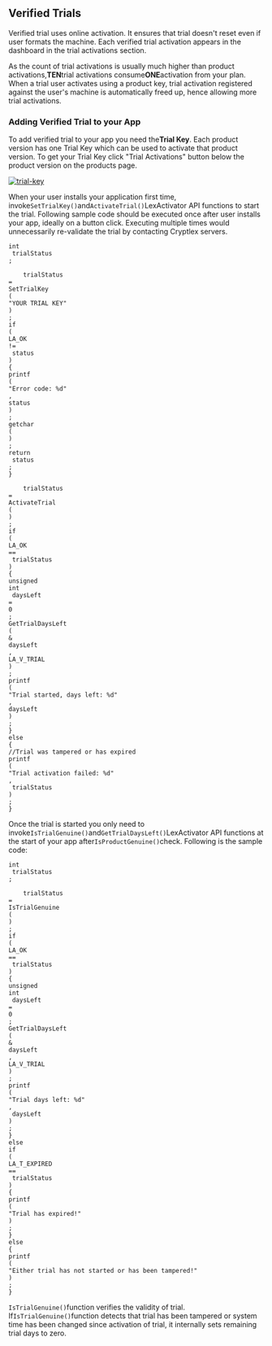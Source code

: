 ## Verified Trials

Verified trial uses online activation. It ensures that trial doesn't reset even if user formats the machine. Each verified trial activation appears in the dashboard in the trial activations section.

As the count of trial activations is usually much higher than product activations,**TEN**trial activations consume**ONE**activation from your plan. When a trial user activates using a product key, trial activation registered against the user's machine is automatically freed up, hence allowing more trial activations.



### Adding Verified Trial to your App

To add verified trial to your app you need the**Trial Key**. Each product version has one Trial Key which can be used to activate that product version. To get your Trial Key click "Trial Activations" button below the product version on the products page.

[![](https://cryptlex.com/public/img/docs/trial-key.png "trial-key")](https://cryptlex.com/public/img/docs/trial-key.png)

When your user installs your application first time, invoke`SetTrialKey()`and`ActivateTrial()`LexActivator API functions to start the trial. Following sample code should be executed once after user installs your app, ideally on a button click. Executing multiple times would unnecessarily re-validate the trial by contacting Cryptlex servers.

```
int
 trialStatus
;

    trialStatus 
=
SetTrialKey
(
"YOUR TRIAL KEY"
)
;
if
(
LA_OK 
!=
 status
)
{
printf
(
"Error code: %d"
,
status
)
;
getchar
(
)
;
return
 status
;
}

    trialStatus 
=
ActivateTrial
(
)
;
if
(
LA_OK 
==
 trialStatus
)
{
unsigned
int
 daysLeft 
=
0
;
GetTrialDaysLeft
(
&
daysLeft
,
LA_V_TRIAL
)
;
printf
(
"Trial started, days left: %d"
,
daysLeft
)
;
}
else
{
//Trial was tampered or has expired
printf
(
"Trial activation failed: %d"
,
 trialStatus
)
;
}
```

Once the trial is started you only need to invoke`IsTrialGenuine()`and`GetTrialDaysLeft()`LexActivator API functions at the start of your app after`IsProductGenuine()`check. Following is the sample code:

```
int
 trialStatus
;

    trialStatus 
=
IsTrialGenuine
(
)
;
if
(
LA_OK 
==
 trialStatus
)
{
unsigned
int
 daysLeft 
=
0
;
GetTrialDaysLeft
(
&
daysLeft
,
LA_V_TRIAL
)
;
printf
(
"Trial days left: %d"
,
 daysLeft
)
;
}
else
if
(
LA_T_EXPIRED 
==
 trialStatus
)
{
printf
(
"Trial has expired!"
)
;
}
else
{
printf
(
"Either trial has not started or has been tampered!"
)
;
}
```

`IsTrialGenuine()`function verifies the validity of trial. If`IsTrialGenuine()`function detects that trial has been tampered or system time has been changed since activation of trial, it internally sets remaining trial days to zero.

